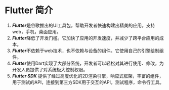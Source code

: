 # Flutter 简介

1. ***Flutter***是谷歌推出的UI工具包，帮助开发者快速构建出精美的应用。支持web，手机，桌面应用。
2. ***Flutter***降低了开发门槛。它加快了应用的开发速度，并减少了跨平台应用的成本。
3. ***Flutter***不依赖于web技术，也不依赖与设备的组件。它使用自己的引擎绘制组件。
4. ***Flutter***使用Dart实现了大部分系统，开发者可以轻松对其进行使用、修改，为开发人员提供了对系统极大控制权限。
5. ***Flutter SDK*** 提供了经过高度优化的2D渲染引擎，响应式框架，丰富的组件，用于测试的API，连接到第三方SDK用于交互的API，测试程序，命令行工具。
